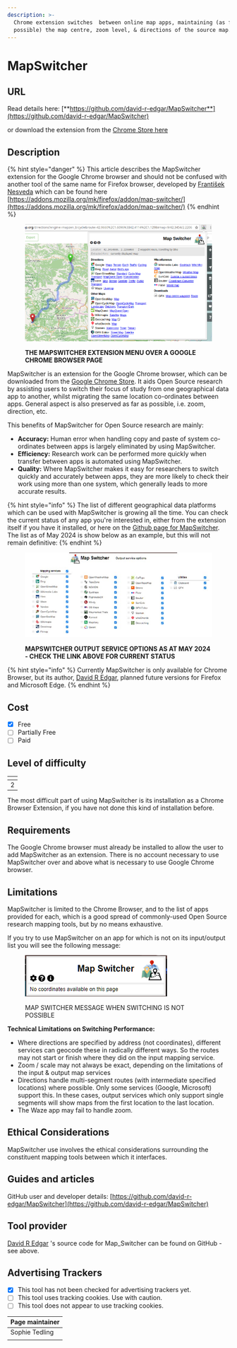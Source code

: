 ```yaml
---
description: >-
  Chrome extension switches  between online map apps, maintaining (as far as
  possible) the map centre, zoom level, & directions of the source map.
---
```


# MapSwitcher

## URL

Read details here: [**https://github.com/david-r-edgar/MapSwitcher**](https://github.com/david-r-edgar/MapSwitcher)

or download the extension from the [Chrome Store here](https://chrome.google.com/webstore/detail/map-switcher/fanpjcbgdinjeknjikpfnldfpnnpkelb)

## Description

{% hint style="danger" %}
This article describes the MapSwitcher extension for the Google Chrome browser and should not be confused with another tool of the same name for Firefox browser, developed by [František Nesveda](https://addons.mozilla.org/mk/firefox/user/15224571/) which can be found here [https://addons.mozilla.org/mk/firefox/addon/map-switcher/](https://addons.mozilla.org/mk/firefox/addon/map-switcher/)
{% endhint %}

<figure><img src=".gitbook/assets/mapSwitcherScreenshot16thFeb.png" alt=""><figcaption><p><strong>THE MAPSWITCHER EXTENSION MENU OVER A GOOGLE CHROME BROWSER PAGE</strong></p></figcaption></figure>

MapSwitcher is an extension for the Google Chrome browser, which can be downloaded from the [Google Chrome Store](https://app.gitbook.com/o/WQpOq5ZFue4N6m65QCJq/s/wj16aeUeCQ32BThaGKHz/). It aids Open Source research by assisting users to switch their focus of study from one geographical data app to another, whilst migrating the same location co-ordinates between apps. General aspect is also preserved as far as possible, i.e. zoom, direction, etc.

This benefits of MapSwitcher for Open Source research are mainly:

* **Accuracy:** Human error when handling copy and paste of system co-ordinates between apps is largely eliminated by using MapSwitcher.
* **Efficiency:** Research work can be performed more quickly when transfer between apps is automated using MapSwitcher.
* **Quality:** Where MapSwitcher makes it easy for researchers to switch quickly and accurately between apps, they are more likely to check their work using more than one system, which generally leads to more accurate results.

{% hint style="info" %}
The list of different geographical data platforms which can be used with MapSwitcher is growing all the time. You can check the current status of any app you're interested in, either from the extension itself if you have it installed, or here on the [Github page for MapSwitcher](https://github.com/david-r-edgar/MapSwitcher). The list as of May 2024 is show below as an example, but this will not remain definitive:
{% endhint %}

<figure><img src=".gitbook/assets/ListofCompatible.jpg" alt=""><figcaption><p><strong>MAPSWITCHER OUTPUT SERVICE OPTIONS AS AT MAY 2024 - CHECK THE LINK ABOVE FOR CURRENT STATUS</strong></p></figcaption></figure>

{% hint style="info" %}
Currently MapSwitcher is only available for Chrome Browser, but its author, [David R Edgar](https://david-r-edgar.uk/projects.php), planned future versions for Firefox and Microsoft Edge.
{% endhint %}

## Cost

* [x] Free
* [ ] Partially Free
* [ ] Paid

## Level of difficulty

<table><thead><tr><th data-type="rating" data-max="5"></th></tr></thead><tbody><tr><td>2</td></tr></tbody></table>

The most difficult part of using MapSwitcher is its installation as a Chrome Browser Extension, if you have not done this kind of installation before.

## Requirements

The Google Chrome browser must already be installed to allow the user to add MapSwitcher as an extension. There is no account necessary to use MapSwitcher over and above what is necessary to use Google Chrome browser.

## Limitations

MapSwitcher is limited to the Chrome Browser, and to the list of apps provided for each, which is a good spread of commonly-used Open Source research mapping tools, but by no means exhaustive.

If you try to use MapSwitcher on an app for which is not on its input/output list you will see the following message:

<figure><img src=".gitbook/assets/image.png" alt=""><figcaption><p>MAP SWITCHER MESSAGE WHEN SWITCHING IS NOT POSSIBLE</p></figcaption></figure>

**Technical Limitations on Switching Performance:**

* Where directions are specified by address (not coordinates), different services can geocode these in radically different ways. So the routes may not start or finish where they did on the input mapping service.
* Zoom / scale may not always be exact, depending on the limitations of the input & output map services
* Directions handle multi-segment routes (with intermediate specified locations) where possible. Only some services (Google, Microsoft) support this. In these cases, output services which only support single segments will show maps from the first location to the last location.
* The Waze app may fail to handle zoom.

## Ethical Considerations

MapSwitcher use involves the ethical considerations surrounding the constituent mapping tools between which it interfaces.

## Guides and articles

GitHub user and developer details: [https://github.com/david-r-edgar/MapSwitcher](https://github.com/david-r-edgar/MapSwitcher)

## Tool provider

[David R Edgar](https://david-r-edgar.uk/projects.php) 's source code for Map\_Switcher can be found on GitHub - see above.

## Advertising Trackers

* [x] This tool has not been checked for advertising trackers yet.
* [ ] This tool uses tracking cookies. Use with caution.
* [ ] This tool does not appear to use tracking cookies.

| Page maintainer |
| --------------- |
| Sophie Tedling  |
|                 |

